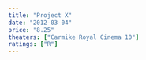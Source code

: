 ```yaml
---
title: "Project X"
date: "2012-03-04"
price: "8.25"
theaters: ["Carmike Royal Cinema 10"]
ratings: ["R"]
---
```

